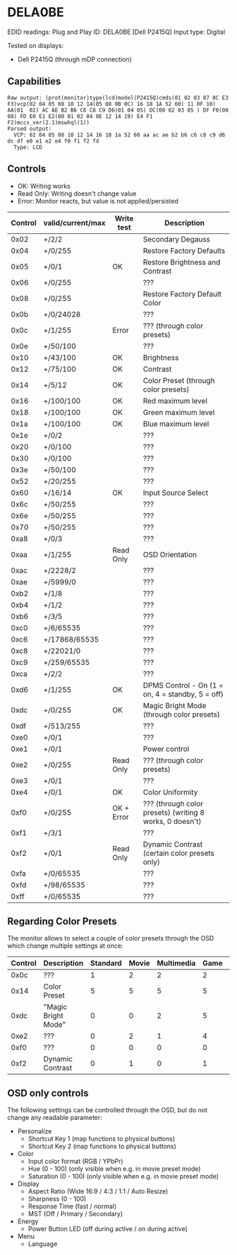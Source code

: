 # DELA0BE

EDID readings:
Plug and Play ID: DELA0BE [Dell P2415Q]
Input type: Digital

Tested on displays:

* Dell P2415Q (through mDP connection)

## Capabilities

```
Raw output: (prot(monitor)type(lcd)model(P2415Q)cmds(01 02 03 07 0C E3 F3)vcp(02 04 05 08 10 12 14(05 08 0B 0C) 16 18 1A 52 60( 11 0F 10) AA(01  02) AC AE B2 B6 C6 C8 C9 D6(01 04 05) DC(00 02 03 05 ) DF F0(00 08) FD E0 E1 E2(00 01 02 04 0E 12 14 19) E4 F1 F2)mccs_ver(2.1)mswhql(1))
Parsed output:
  VCP: 02 04 05 08 10 12 14 16 18 1a 52 60 aa ac ae b2 b6 c6 c8 c9 d6 dc df e0 e1 e2 e4 f0 f1 f2 fd
  Type: LCD
```

## Controls

* OK: Writing works
* Read Only: Writing doesn't change value
* Error: Monitor reacts, but value is not applied/persisted

| Control | valid/current/max | Write test | Description                                      |
| ------- | ----------------- | ---------- | ------------------------------------------------ |
| 0x02    | +/2/2             |            | Secondary Degauss                                |
| 0x04    | +/0/255           |            | Restore Factory Defaults                         |
| 0x05    | +/0/1             | OK         | Restore Brightness and Contrast                  |
| 0x06    | +/0/255           |            | ???                                              |
| 0x08    | +/0/255           |            | Restore Factory Default Color                    |
| 0x0b    | +/0/24028         |            | ???                                              |
| 0x0c    | +/1/255           | Error      | ??? (through color presets)                      |
| 0x0e    | +/50/100          |            | ???                                              |
| 0x10    | +/43/100          | OK         | Brightness                                       |
| 0x12    | +/75/100          | OK         | Contrast                                         |
| 0x14    | +/5/12            | OK         | Color Preset (through color presets)             |
| 0x16    | +/100/100         | OK         | Red maximum level                                |
| 0x18    | +/100/100         | OK         | Green maximum level                              |
| 0x1a    | +/100/100         | OK         | Blue maximum level                               |
| 0x1e    | +/0/2             |            | ???                                              |
| 0x20    | +/0/100           |            | ???                                              |
| 0x30    | +/0/100           |            | ???                                              |
| 0x3e    | +/50/100          |            | ???                                              |
| 0x52    | +/20/255          |            | ???                                              |
| 0x60    | +/16/14           | OK         | Input Source Select                              |
| 0x6c    | +/50/255          |            | ???                                              |
| 0x6e    | +/50/255          |            | ???                                              |
| 0x70    | +/50/255          |            | ???                                              |
| 0xa8    | +/0/3             |            | ???                                              |
| 0xaa    | +/1/255           | Read Only  | OSD Orientation                                  |
| 0xac    | +/2228/2          |            | ???                                              |
| 0xae    | +/5999/0          |            | ???                                              |
| 0xb2    | +/1/8             |            | ???                                              |
| 0xb4    | +/1/2             |            | ???                                              |
| 0xb6    | +/3/5             |            | ???                                              |
| 0xc0    | +/6/65535         |            | ???                                              |
| 0xc6    | +/17868/65535     |            | ???                                              |
| 0xc8    | +/22021/0         |            | ???                                              |
| 0xc9    | +/259/65535       |            | ???                                              |
| 0xca    | +/2/2             |            | ???                                              |
| 0xd6    | +/1/255           | OK         | DPMS Control - On (1 = on, 4 = standby, 5 = off) |
| 0xdc    | +/0/255           | OK         | Magic Bright Mode (through color presets)        |
| 0xdf    | +/513/255         |            | ???                                              |
| 0xe0    | +/0/1             |            | ???                                              |
| 0xe1    | +/0/1             |            | Power control                                    |
| 0xe2    | +/0/255           | Read Only  | ??? (through color presets)                      |
| 0xe3    | +/0/1             |            | ???                                              |
| 0xe4    | +/0/1             | OK         | Color Uniformity                                 |
| 0xf0    | +/0/255           | OK + Error | ??? (through color presets) (writing 8 works, 0 doesn't) |
| 0xf1    | +/3/1             |            | ???                                              |
| 0xf2    | +/0/1             | Read Only  | Dynamic Contrast (certain color presets only)    |
| 0xfa    | +/0/65535         |            | ???                                              |
| 0xfd    | +/98/65535        |            | ???                                              |
| 0xff    | +/0/65535         |            | ???                                              |

## Regarding Color Presets

The monitor allows to select a couple of color presets through the OSD which change multiple settings at once:

| Control | Description         | Standard | Movie | Multimedia | Game | Paper | Warm | Cool | Custom |
| ------- | ------------------- | -------- | ----- | ---------- | ---- | ----- | ---- | ---- | ------ |
| 0x0c    | ???                 | 1        | 2     | 2          | 2    | 2     | 2    | 2    | 2      |
| 0x14    | Color Preset        | 5        | 5     | 5          | 5    | 5     | 11   | 8    | 12     |
| 0xdc    | "Magic Bright Mode" | 0        | 0     | 2          | 5    | 0     | 0    | 0    | 0      |
| 0xe2    | ???                 | 0        | 2     | 1          | 4    | 25    | 14   | 18   | 20     |
| 0xf0    | ???                 | 0        | 0     | 0          | 0    | 8     | 0    | 0    | 0      |
| 0xf2    | Dynamic Contrast    | 0        | 1     | 0          | 1    | 0     | 0    | 0    | 0      |

## OSD only controls

The following settings can be controlled through the OSD, but do not change any readable parameter:

* Personalize
    * Shortcut Key 1 (map functions to physical buttons)
    * Shortcut Key 2 (map functions to physical buttons)
* Color
    * Input color format (RGB / YPbPr)
    * Hue (0 - 100) (only visible when e.g. in movie preset mode)
    * Saturation (0 - 100) (only visible when e.g. in movie preset mode)
* Display
    * Aspect Ratio (Wide 16:9 / 4:3 / 1:1 / Auto Resize)
    * Sharpness (0 - 100)
    * Response Time (fast / normal)
    * MST (Off / Primary / Secondary)
* Energy
    * Power Button LED (off during active / on during active)
* Menu
    * Language

